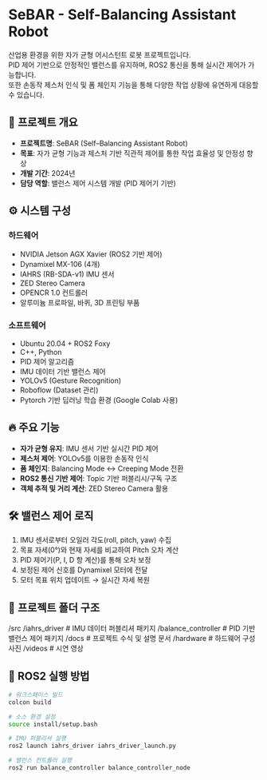 # SeBAR - Self-Balancing Assistant Robot

산업용 환경을 위한 자가 균형 어시스턴트 로봇 프로젝트입니다.  
PID 제어 기반으로 안정적인 밸런스를 유지하며, ROS2 통신을 통해 실시간 제어가 가능합니다.  
또한 손동작 제스처 인식 및 폼 체인지 기능을 통해 다양한 작업 상황에 유연하게 대응할 수 있습니다.

## 📌 프로젝트 개요

- **프로젝트명**: SeBAR (Self–Balancing Assistant Robot)
- **목표**: 자가 균형 기능과 제스처 기반 직관적 제어를 통한 작업 효율성 및 안정성 향상
- **개발 기간**: 2024년
- **담당 역할**: 밸런스 제어 시스템 개발 (PID 제어기 기반)

## ⚙️ 시스템 구성

### 하드웨어
- NVIDIA Jetson AGX Xavier (ROS2 기반 제어)
- Dynamixel MX-106 (4개)
- IAHRS (RB-SDA-v1) IMU 센서
- ZED Stereo Camera
- OPENCR 1.0 컨트롤러
- 알루미늄 프로파일, 바퀴, 3D 프린팅 부품

### 소프트웨어
- Ubuntu 20.04 + ROS2 Foxy
- C++, Python
- PID 제어 알고리즘
- IMU 데이터 기반 밸런스 제어
- YOLOv5 (Gesture Recognition)
- Roboflow (Dataset 관리)
- Pytorch 기반 딥러닝 학습 환경 (Google Colab 사용)

## 🔥 주요 기능

- **자가 균형 유지**: IMU 센서 기반 실시간 PID 제어
- **제스처 제어**: YOLOv5를 이용한 손동작 인식
- **폼 체인지**: Balancing Mode ↔ Creeping Mode 전환
- **ROS2 통신 기반 제어**: Topic 기반 퍼블리시/구독 구조
- **객체 추적 및 거리 계산**: ZED Stereo Camera 활용

## 🛠️ 밸런스 제어 로직

1. IMU 센서로부터 오일러 각도(roll, pitch, yaw) 수집  
2. 목표 자세(0°)와 현재 자세를 비교하여 Pitch 오차 계산  
3. PID 제어기(P, I, D 항 계산)를 통해 오차 보정  
4. 보정된 제어 신호를 Dynamixel 모터에 전달  
5. 모터 목표 위치 업데이트 → 실시간 자세 복원  

## 📂 프로젝트 폴더 구조

/src
  /iahrs_driver              # IMU 데이터 퍼블리셔 패키지
  /balance_controller        # PID 기반 밸런스 제어 패키지
/docs                         # 프로젝트 수식 및 설명 문서
/hardware                     # 하드웨어 구성 사진
/videos                       # 시연 영상

## 🚀 ROS2 실행 방법

```bash
# 워크스페이스 빌드
colcon build

# 소스 환경 설정
source install/setup.bash

# IMU 퍼블리셔 실행
ros2 launch iahrs_driver iahrs_driver_launch.py

# 밸런스 컨트롤러 실행
ros2 run balance_controller balance_controller_node
